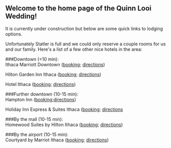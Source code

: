 ## Welcome to the home page of the Quinn Looi Wedding!

It is currently under construction but below are some quick links to lodging options.

Unfortunately Statler is full and we could only reserve a couple rooms for us and our family. Here's a list of a few other nice hotels in the area:  

###Downtown (<10 min):  
Ithaca Marriott Downtown ([booking](https://www.reservations.com/hotel/ithaca-marriott-downtown-on-the-commons-ithaca-ny?rmcid=dsa&gclid=EAIaIQobChMIjKL_h9fX3wIVhB-GCh0SDwdyEAAYAiAAEgLW__D_BwE); [directions](https://www.google.com/maps/dir/Ithaca+Marriott+Downtown+on+the+Commons,+120+S+Aurora+St,+Ithaca,+NY+14850/Statler+Dr,+Ithaca,+NY+14853/@42.4418673,-76.4903548,16z/data=!3m1!4b1!4m14!4m13!1m5!1m1!1s0x89d0819b9e61d8c5:0x491c811d04871d56!2m2!1d-76.495525!2d42.438972!1m5!1m1!1s0x89d0818b734b4fbf:0x19e517804b10dd40!2m2!1d-76.4815864!2d42.4458011!3e0))

Hilton Garden Inn Ithaca ([booking](http://www.guestreservations.com/hilton-garden-inn-ithaca/booking?gclid=EAIaIQobChMI6fTd49bX3wIVjbbICh25pQlJEAAYAiAAEgJvRPD_BwE); [directions](https://www.google.com/maps/dir/Hilton+Garden+Inn+Ithaca,+East+Seneca+Street,+Ithaca,+NY/Statler+Dr,+Ithaca,+NY+14853/@42.4438289,-76.4991278,15z/data=!3m1!4b1!4m14!4m13!1m5!1m1!1s0x89d0819c97f6b33f:0x698a65e058656089!2m2!1d-76.4973132!2d42.4407115!1m5!1m1!1s0x89d0818b734b4fbf:0x19e517804b10dd40!2m2!1d-76.4815864!2d42.4458011!3e0))

Hotel Ithaca ([booking](http://www.guestreservations.com/hotel-ithaca/booking?gclid=EAIaIQobChMIpOz-0tfX3wIVRksNCh24rAlfEAAYASAAEgKT7vD_BwE); [directions](https://www.google.com/maps/dir/The+Hotel+Ithaca,+222+S+Cayuga+St,+Ithaca,+NY+14850/Statler+Dr,+Ithaca,+NY+14853/@42.4416546,-76.5051786,14z/data=!3m1!4b1!4m14!4m13!1m5!1m1!1s0x89d0819c3470b25f:0x19658260249e7c93!2m2!1d-76.4991141!2d42.4375998!1m5!1m1!1s0x89d0818b734b4fbf:0x19e517804b10dd40!2m2!1d-76.4815864!2d42.4458011!3e0))

###Further downtown (10-15 min):  
Hampton Inn ([booking](http://www.guestreservations.com/hampton-inn-ithaca/booking?gclid=EAIaIQobChMI4rrZjNjX3wIVw2SGCh0SEwhAEAAYAiAAEgIonfD_BwE);[directions](https://www.google.com/maps/dir/Hampton+Inn+Ithaca,+Elmira+Road,+Ithaca,+NY/Statler+Dr,+Ithaca,+NY+14853/@42.4356499,-76.5123588,14z/data=!3m1!4b1!4m14!4m13!1m5!1m1!1s0x89d0810fefda4879:0x78ba86e30740a0c5!2m2!1d-76.5132424!2d42.4248629!1m5!1m1!1s0x89d0818b734b4fbf:0x19e517804b10dd40!2m2!1d-76.4815864!2d42.4458011!3e0))  

Holiday Inn Express & Suites Ithaca ([booking](https://www.ihg.com/holidayinnexpress/hotels/us/en/ithaca/ithex/hoteldetail?qDest=Ithaca,%19NY,%20United%20States&qCiD=5&qCoD=6&qCiMy=02019&qCoMy=02019&qAdlt=1&qChld=0&qRms=1&qWch=0&qSmP=1&qIta=99504425&glat=SEAR&setPMCookies=true&qRtP=6CBARC&qAkamaiCC=US&srb_u=1&qRad=30&qRdU=mi&presentationViewType=null&qBrs=re.ic.in.vn.cp.vx.hi.ex.rs.cv.sb.cw.ma.ul.ki.va); [directions](https://www.google.com/maps/dir/Holiday+Inn+Express+%26+Suites+Ithaca,+371+Elmira+Rd,+Ithaca,+NY+14850/The+Statler+Hotel,+Statler+Drive,+Ithaca,+NY/@42.4366849,-76.5176133,14z/data=!3m1!4b1!4m14!4m13!1m5!1m1!1s0x89d0811b9885e527:0x25065a416a320391!2m2!1d-76.5176399!2d42.4212134!1m5!1m1!1s0x89d0818b0848a40f:0x14dd1f9150f89ebd!2m2!1d-76.48231!2d42.446388!3e0)  

###By the mall (10-15 min):  
Homewood Suites by Hilton Ithaca ([booking](http://www.guestreservations.com/homewood-suites-by-hilton-ithaca/booking?gclid=EAIaIQobChMI3Kj_p9jX3wIVyh6GCh0hnw3MEAAYAiAAEgK79vD_BwE); [directions](https://www.google.com/maps/dir/Homewood+Suites+by+Hilton+Ithaca,+Cinema+Drive,+Ithaca,+NY/Statler+Dr,+Ithaca,+NY+14853/@42.4621902,-76.4900091,14z/data=!3m1!4b1!4m14!4m13!1m5!1m1!1s0x89d082677b8b620b:0x382984b24cb776d2!2m2!1d-76.4792714!2d42.4804354!1m5!1m1!1s0x89d0818b734b4fbf:0x19e517804b10dd40!2m2!1d-76.4815864!2d42.4458011!3e0))  

###By the airport (10-15 min):  
Courtyard by Marriot Ithaca ([booking](https://www.reservations.com/hotel/courtyard-by-marriott-ithaca-lansing?rmcid=dsa&gclid=EAIaIQobChMI6fby3djX3wIVAVuGCh3hhQRAEAAYAiAAEgJw5_D_BwE); [directions](https://www.google.com/maps/dir/Courtyard+by+Marriott+Ithaca+Airport%2FUniversity,+29+Thornwood+Dr,+Ithaca,+NY+14850/Statler+Dr,+Ithaca,+NY+14853/@42.4651982,-76.4803918,13z/data=!3m1!4b1!4m14!4m13!1m5!1m1!1s0x89d0827e6a873b99:0x89578d38567d9039!2m2!1d-76.4652659!2d42.4833222!1m5!1m1!1s0x89d0818b734b4fbf:0x19e517804b10dd40!2m2!1d-76.4815864!2d42.4458011!3e0))